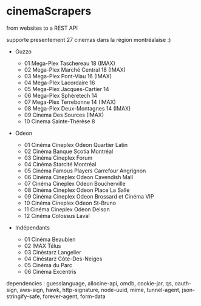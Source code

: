 cinemaScrapers
==============

from websites to a REST API

supporte presentement 27 cinemas dans la région montréalaise :)

- Guzzo
    - 01 Mega-Plex Taschereau 18 (IMAX)
    - 02 Mega-Plex Marché Central 18 (IMAX)
    - 03 Mega-Plex Pont-Viau 16 (IMAX)
    - 04 Mega-Plex Lacordaire 16
    - 05 Mega-Plex Jacques-Cartier 14
    - 06 Mega-Plex Sphèretech 14
    - 07 Mega-Plex Terrebonne 14 (IMAX)
    - 08 Mega-Plex Deux-Montagnes 14 (IMAX)
    - 09 Cinema Des Sources  (IMAX)
    - 10 Cinema Sainte-Thérèse 8

- Odeon
    - 01 Cinéma Cineplex Odeon Quartier Latin
    - 02 Cinéma Banque Scotia Montréal
    - 03 Cinéma Cineplex Forum
    - 04 Cinéma Starcité Montréal
    - 05 Cinéma Famous Players Carrefour Angrignon
    - 06 Cinéma Cineplex Odeon Cavendish Mall
    - 07 Cinéma Cineplex Odeon Boucherville
    - 08 Cinéma Cineplex Odeon Place La Salle
    - 09 Cinéma Cineplex Odeon Brossard et Cinéma VIP
    - 10 Cinéma Cineplex Odeon St-Bruno
    - 11 Cinéma Cineplex Odeon Delson
    - 12 Cinéma Colossus Laval

- Indépendants
    - 01 Cinéma Beaubien
    - 02 IMAX Télus
    - 03 Cinéstarz Langelier
    - 04 Cinéstarz Côte-Des-Neiges
    - 05 Cinéma du Parc
    - 06 Cinéma Excentris

dependencies : 
guesslanguage, allocine-api, omdb, cookie-jar, qs, oauth-sign, aws-sign, hawk, http-signature, node-uuid, mime, tunnel-agent, json-stringify-safe, forever-agent, form-data
